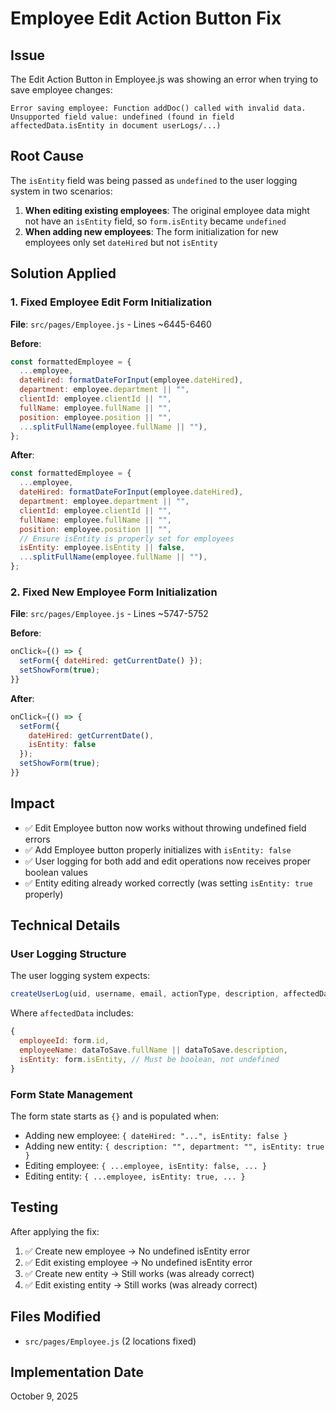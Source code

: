# Employee Edit Action Button Fix

## Issue

The Edit Action Button in Employee.js was showing an error when trying to save employee changes:

```
Error saving employee: Function addDoc() called with invalid data. Unsupported field value: undefined (found in field affectedData.isEntity in document userLogs/...)
```

## Root Cause

The `isEntity` field was being passed as `undefined` to the user logging system in two scenarios:

1. **When editing existing employees**: The original employee data might not have an `isEntity` field, so `form.isEntity` became `undefined`
2. **When adding new employees**: The form initialization for new employees only set `dateHired` but not `isEntity`

## Solution Applied

### 1. Fixed Employee Edit Form Initialization

**File**: `src/pages/Employee.js` - Lines ~6445-6460

**Before**:

```javascript
const formattedEmployee = {
  ...employee,
  dateHired: formatDateForInput(employee.dateHired),
  department: employee.department || "",
  clientId: employee.clientId || "",
  fullName: employee.fullName || "",
  position: employee.position || "",
  ...splitFullName(employee.fullName || ""),
};
```

**After**:

```javascript
const formattedEmployee = {
  ...employee,
  dateHired: formatDateForInput(employee.dateHired),
  department: employee.department || "",
  clientId: employee.clientId || "",
  fullName: employee.fullName || "",
  position: employee.position || "",
  // Ensure isEntity is properly set for employees
  isEntity: employee.isEntity || false,
  ...splitFullName(employee.fullName || ""),
};
```

### 2. Fixed New Employee Form Initialization

**File**: `src/pages/Employee.js` - Lines ~5747-5752

**Before**:

```javascript
onClick={() => {
  setForm({ dateHired: getCurrentDate() });
  setShowForm(true);
}}
```

**After**:

```javascript
onClick={() => {
  setForm({
    dateHired: getCurrentDate(),
    isEntity: false
  });
  setShowForm(true);
}}
```

## Impact

- ✅ Edit Employee button now works without throwing undefined field errors
- ✅ Add Employee button properly initializes with `isEntity: false`
- ✅ User logging for both add and edit operations now receives proper boolean values
- ✅ Entity editing already worked correctly (was setting `isEntity: true` properly)

## Technical Details

### User Logging Structure

The user logging system expects:

```javascript
createUserLog(uid, username, email, actionType, description, affectedData);
```

Where `affectedData` includes:

```javascript
{
  employeeId: form.id,
  employeeName: dataToSave.fullName || dataToSave.description,
  isEntity: form.isEntity, // Must be boolean, not undefined
}
```

### Form State Management

The form state starts as `{}` and is populated when:

- Adding new employee: `{ dateHired: "...", isEntity: false }`
- Adding new entity: `{ description: "", department: "", isEntity: true }`
- Editing employee: `{ ...employee, isEntity: false, ... }`
- Editing entity: `{ ...employee, isEntity: true, ... }`

## Testing

After applying the fix:

1. ✅ Create new employee → No undefined isEntity error
2. ✅ Edit existing employee → No undefined isEntity error
3. ✅ Create new entity → Still works (was already correct)
4. ✅ Edit existing entity → Still works (was already correct)

## Files Modified

- `src/pages/Employee.js` (2 locations fixed)

## Implementation Date

October 9, 2025

